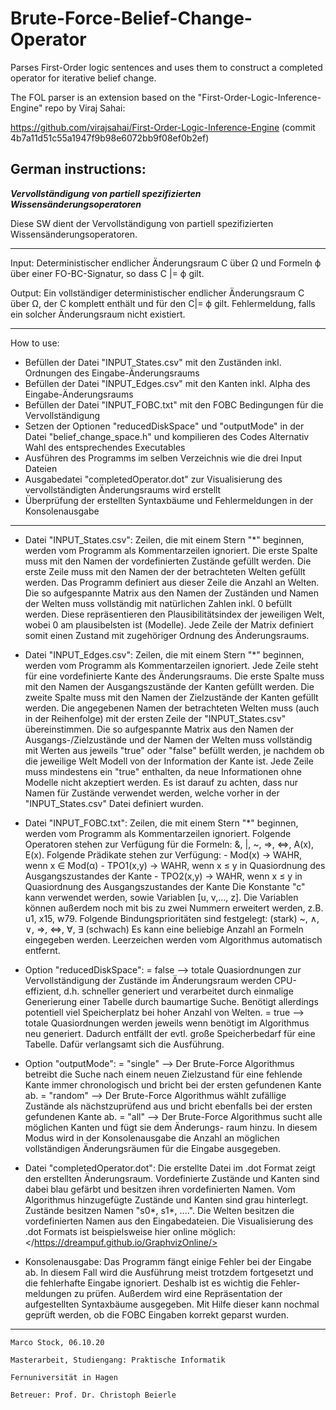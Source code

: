 # Brute-Force-Belief-Change-Operator
Parses First-Order logic sentences and uses them to construct a completed operator for iterative belief change.

The FOL parser is an extension based on the "First-Order-Logic-Inference-Engine" repo by Viraj Sahai:

https://github.com/virajsahai/First-Order-Logic-Inference-Engine
(commit 4b7a11d51c55a1947f9b98e6072bb9f08ef0b2ef)

## German instructions:

*******Vervollständigung von partiell spezifizierten Wissensänderungsoperatoren*******

Diese SW dient der Vervollständigung von partiell spezifizierten Wissensänderungsoperatoren.

--------------------------------------------------------------------------------------------------------------------

Input: 
Deterministischer endlicher Änderungsraum C über Ω und Formeln ϕ über einer FO-BC-Signatur, so dass C |= ϕ gilt.

Output: 
Ein vollständiger deterministischer endlicher Änderungsraum C über Ω, der C komplett enthält und für den C|= ϕ gilt.
Fehlermeldung, falls ein solcher Änderungsraum nicht existiert.

--------------------------------------------------------------------------------------------------------------------

How to use:
- Befüllen der Datei "INPUT_States.csv" mit den Zuständen inkl. Ordnungen des Eingabe-Änderungsraums
- Befüllen der Datei "INPUT_Edges.csv" mit den Kanten inkl. Alpha des Eingabe-Änderungsraums
- Befüllen der Datei "INPUT_FOBC.txt" mit den FOBC Bedingungen für die Vervollständigung
- Setzen der Optionen "reducedDiskSpace" und "outputMode" in der Datei "belief_change_space.h" und kompilieren des Codes
  Alternativ Wahl des entsprechendes Executables
- Ausführen des Programms im selben Verzeichnis wie die drei Input Dateien
- Ausgabedatei "completedOperator.dot" zur Visualisierung des vervollständigten Änderungsraums wird erstellt
- Überprüfung der erstellten Syntaxbäume und Fehlermeldungen in der Konsolenausgabe

--------------------------------------------------------------------------------------------------------------------

- Datei "INPUT_States.csv":	Zeilen, die mit einem Stern "*" beginnen, werden vom Programm als Kommentarzeilen ignoriert.
				Die erste Spalte muss mit den Namen der vordefinierten Zustände gefüllt werden. 
				Die erste Zeile muss mit den Namen der der betrachteten Welten gefüllt werden. Das Programm 
				definiert aus dieser Zeile die Anzahl an Welten.
				Die so aufgespannte Matrix aus den Namen der Zuständen und Namen der Welten muss vollständig 
				mit natürlichen Zahlen inkl. 0 befüllt werden. Diese repräsentieren den Plausibilitätsindex
				der jeweiligen Welt, wobei 0 am plausibelsten ist (Modelle).
				Jede Zeile der Matrix definiert somit einen Zustand mit zugehöriger Ordnung des Änderungsraums.
				
- Datei "INPUT_Edges.csv":	Zeilen, die mit einem Stern "*" beginnen, werden vom Programm als Kommentarzeilen ignoriert.
				Jede Zeile steht für eine vordefinierte Kante des Änderungsraums.
				Die erste Spalte muss mit den Namen der Ausgangszustände der Kanten gefüllt werden. 
				Die zweite Spalte muss mit den Namen der Zielzustände der Kanten gefüllt werden.
				Die angegebenen Namen der betrachteten Welten muss (auch in der Reihenfolge) mit der ersten
				Zeile der "INPUT_States.csv" übereinstimmen.
				Die so aufgespannte Matrix aus den Namen der Ausgangs-/Zielzustände und der Namen der Welten
				muss vollständig mit Werten aus jeweils "true" oder "false" befüllt werden, je nachdem ob die
				jeweilige Welt Modell von der Information der Kante ist. Jede Zeile muss mindestens ein "true"
				enthalten, da neue Informationen ohne Modelle nicht akzeptiert werden.
				Es ist darauf zu achten, dass nur Namen für Zustände verwendet werden, welche vorher in der 
				"INPUT_States.csv" Datei definiert wurden. 

- Datei "INPUT_FOBC.txt":	Zeilen, die mit einem Stern "*" beginnen, werden vom Programm als Kommentarzeilen ignoriert.
				Folgende Operatoren stehen zur Verfügung für die Formeln: &, |, ~, =>, <=>, A(x), E(x).
				Folgende Prädikate stehen zur Verfügung: 
 					- Mod(x) -> WAHR, wenn x ∈ Mod(α)
 					- TPO1(x,y) -> WAHR, wenn x ≤ y in Quasiordnung des Ausgangszustandes der Kante
					- TPO2(x,y) -> WAHR, wenn x ≤ y in Quasiordnung des Ausgangszustandes der Kante
				Die Konstante "c" kann verwendet werden, sowie Variablen [u, v,..., z]. Die Variablen können
				außerdem noch mit bis zu zwei Nummern erweitert werden, z.B. u1, x15, w79. 
				Folgende Bindungsprioritäten sind festgelegt: (stark) ~, ∧, ∨, =>, <=>, ∀, ∃ (schwach)
				Es kann eine beliebige Anzahl an Formeln eingegeben werden. Leerzeichen werden vom Algorithmus
				automatisch entfernt.

- Option "reducedDiskSpace":	= false --> totale Quasiordnungen zur Vervollständigung der Zustände im Änderungsraum werden
					CPU-effizient, d.h. schneller generiert und verarbeitet durch einmalige Generierung
					einer Tabelle durch baumartige Suche. Benötigt allerdings potentiell viel Speicherplatz
					bei hoher Anzahl von Welten.
				= true --> totale Quasiordnungen werden jeweils wenn benötigt im Algorithmus neu generiert.
					Dadurch entfällt der evtl. große Speicherbedarf für eine Tabelle. Dafür verlangsamt
					sich die Ausführung.

- Option "outputMode":		= "single" --> Der Brute-Force Algorithmus betreibt die Suche nach einem neuen Zielzustand
					für eine fehlende Kante immer chronologisch und bricht bei der ersten gefundenen
					Kante ab.
				= "random" --> Der Brute-Force Algorithmus wählt zufällige Zustände als nächstzuprüfend aus
					und bricht ebenfalls bei der ersten gefundenen Kante ab.
				= "all" --> Der Brute-Force Algorithmus sucht alle möglichen Kanten und fügt sie dem Änderungs-
					raum hinzu. In diesem Modus wird in der Konsolenausgabe die Anzahl an möglichen
					vollständigen Änderungsräumen für die Eingabe ausgegeben.

- Datei "completedOperator.dot":	Die erstellte Datei im .dot Format zeigt den erstellten Änderungsraum.
					Vordefinierte Zustände und Kanten sind dabei blau gefärbt und besitzen ihren
					vordefinierten Namen. Vom Algorithmus hinzugefügte Zustände und Kanten sind grau
					hinterlegt. Zustände besitzen Namen "s0*, s1*, ....". Die Welten besitzen die vordefinierten
					Namen aus den Eingabedateien. Die Visualisierung des .dot Formats ist beispielsweise hier
					online möglich: </https://dreampuf.github.io/GraphvizOnline/>

- Konsolenausgabe:		Das Programm fängt einige Fehler bei der Eingabe ab. In diesem Fall wird die Ausführung meist
				trotzdem fortgesetzt und die fehlerhafte Eingabe ignoriert. Deshalb ist es wichtig die Fehler-
				meldungen zu prüfen. Außerdem wird eine Repräsentation der aufgestellten Syntaxbäume ausgegeben.
				Mit Hilfe dieser kann nochmal geprüft werden, ob die FOBC Eingaben korrekt geparst wurden.

--------------------------------------------------------------------------------------------------------------------

  	Marco Stock, 06.10.20
  
	Masterarbeit, Studiengang: Praktische Informatik
  
	Fernuniversität in Hagen
	
	Betreuer: Prof. Dr. Christoph Beierle

